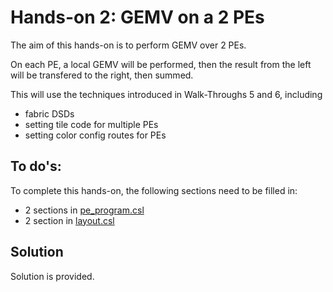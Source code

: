 # Hands-on 2: GEMV on a 2 PEs

The aim of this hands-on is to perform GEMV over 2 PEs.

On each PE, a local GEMV will be performed, then the result from the left will be transfered to the right, then summed.

This will use the techniques introduced in Walk-Throughs 5 and 6, including

* fabric DSDs
* setting tile code for multiple PEs
* setting color config routes for PEs

## To do's:
To complete this hands-on, the following sections need to be filled in:
* 2 sections in [pe_program.csl](pe_program.csl) 
* 2 section in [layout.csl](layout.csl)

## Solution
Solution is provided.
